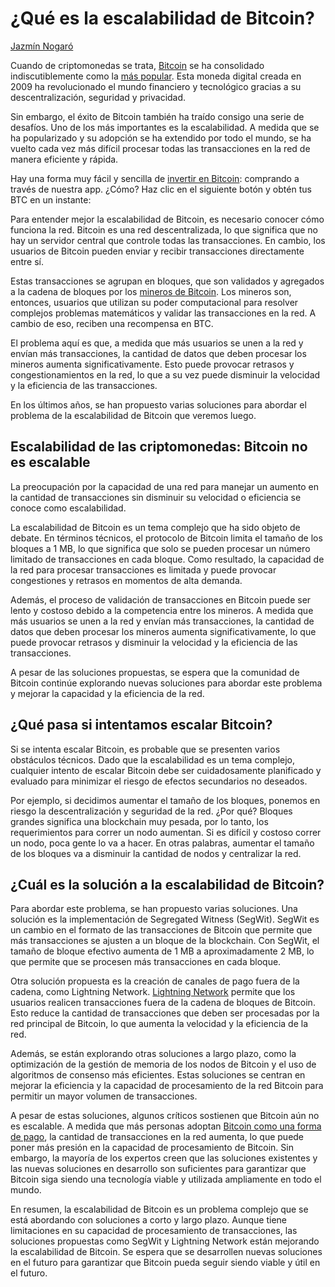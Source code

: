 # **¿Qué es la escalabilidad de Bitcoin?**

[Jazmín Nogaró](https://wiki.lemon.me/autor/jazminnogaro/)

Cuando de criptomonedas se trata,
[Bitcoin](https://wiki.lemon.me/bitcoin/como-funciona-bitcoin/) se ha
consolidado indiscutiblemente como la [más
popular](https://wiki.lemon.me/crypto-for-beginners/cuales-son-las-criptomonedas-mas-conocidas/).
Esta moneda digital creada en 2009 ha revolucionado el mundo financiero
y tecnológico gracias a su descentralización, seguridad y privacidad.

Sin embargo, el éxito de Bitcoin también ha traído consigo una serie de
desafíos. Uno de los más importantes es la escalabilidad. A medida que
se ha popularizado y su adopción se ha extendido por todo el mundo, se
ha vuelto cada vez más difícil procesar todas las transacciones en la
red de manera eficiente y rápida.

Hay una forma muy fácil y sencilla de [invertir en
Bitcoin](https://wiki.lemon.me/bitcoin/riesgos-de-invertir-en-bitcoin/):
comprando a través de nuestra app. ¿Cómo? Haz clic en el siguiente botón
y obtén tus BTC en un instante:

Para entender mejor la escalabilidad de Bitcoin, es necesario conocer
cómo funciona la red. Bitcoin es una red descentralizada, lo que
significa que no hay un servidor central que controle todas las
transacciones. En cambio, los usuarios de Bitcoin pueden enviar y
recibir transacciones directamente entre sí.

Estas transacciones se agrupan en bloques, que son validados y agregados
a la cadena de bloques por los [mineros de
Bitcoin](https://wiki.lemon.me/bitcoin/proceso-de-minado-de-bitcoin-en-que-consiste/).
Los mineros son, entonces, usuarios que utilizan su poder computacional
para resolver complejos problemas matemáticos y validar las
transacciones en la red. A cambio de eso, reciben una recompensa en BTC.

El problema aquí es que, a medida que más usuarios se unen a la red y
envían más transacciones, la cantidad de datos que deben procesar los
mineros aumenta significativamente. Esto puede provocar retrasos y
congestionamientos en la red, lo que a su vez puede disminuir la
velocidad y la eficiencia de las transacciones.

En los últimos años, se han propuesto varias soluciones para abordar el
problema de la escalabilidad de Bitcoin que veremos luego.

## Escalabilidad de las criptomonedas: Bitcoin no es escalable

La preocupación por la capacidad de una red para manejar un aumento en
la cantidad de transacciones sin disminuir su velocidad o eficiencia se
conoce como escalabilidad.

La escalabilidad de Bitcoin es un tema complejo que ha sido objeto de
debate. En términos técnicos, el protocolo de Bitcoin limita el tamaño
de los bloques a 1 MB, lo que significa que solo se pueden procesar un
número limitado de transacciones en cada bloque. Como resultado, la
capacidad de la red para procesar transacciones es limitada y puede
provocar congestiones y retrasos en momentos de alta demanda.

Además, el proceso de validación de transacciones en Bitcoin puede ser
lento y costoso debido a la competencia entre los mineros. A medida que
más usuarios se unen a la red y envían más transacciones, la cantidad de
datos que deben procesar los mineros aumenta significativamente, lo que
puede provocar retrasos y disminuir la velocidad y la eficiencia de las
transacciones.

A pesar de las soluciones propuestas, se espera que la comunidad de
Bitcoin continúe explorando nuevas soluciones para abordar este problema
y mejorar la capacidad y la eficiencia de la red.

## ¿Qué pasa si intentamos escalar Bitcoin?

Si se intenta escalar Bitcoin, es probable que se presenten varios
obstáculos técnicos. Dado que la escalabilidad es un tema complejo,
cualquier intento de escalar Bitcoin debe ser cuidadosamente planificado
y evaluado para minimizar el riesgo de efectos secundarios no deseados.

Por ejemplo, si decidimos aumentar el tamaño de los bloques, ponemos en
riesgo la descentralización y seguridad de la red. ¿Por qué? Bloques
grandes significa una blockchain muy pesada, por lo tanto, los
requerimientos para correr un nodo aumentan. Si es difícil y costoso
correr un nodo, poca gente lo va a hacer. En otras palabras, aumentar el
tamaño de los bloques va a disminuir la cantidad de nodos y centralizar
la red.

## ¿Cuál es la solución a la escalabilidad de Bitcoin?

Para abordar este problema, se han propuesto varias soluciones. Una
solución es la implementación de Segregated Witness (SegWit). SegWit es
un cambio en el formato de las transacciones de Bitcoin que permite que
más transacciones se ajusten a un bloque de la blockchain. Con SegWit,
el tamaño de bloque efectivo aumenta de 1 MB a aproximadamente 2 MB, lo
que permite que se procesen más transacciones en cada bloque.

Otra solución propuesta es la creación de canales de pago fuera de la
cadena, como Lightning Network. [Lightning
Network](https://wiki.lemon.me/bitcoin/que-es-lightning-network/)
permite que los usuarios realicen transacciones fuera de la cadena de
bloques de Bitcoin. Esto reduce la cantidad de transacciones que deben
ser procesadas por la red principal de Bitcoin, lo que aumenta la
velocidad y la eficiencia de la red.

Además, se están explorando otras soluciones a largo plazo, como la
optimización de la gestión de memoria de los nodos de Bitcoin y el uso
de algoritmos de consenso más eficientes. Estas soluciones se centran en
mejorar la eficiencia y la capacidad de procesamiento de la red Bitcoin
para permitir un mayor volumen de transacciones.

A pesar de estas soluciones, algunos críticos sostienen que Bitcoin aún
no es escalable. A medida que más personas adoptan [Bitcoin como una
forma de
pago](https://wiki.lemon.me/es-ar/bitcoin/ventajas-de-usar-bitcoin-como-metodo-de-pago/),
la cantidad de transacciones en la red aumenta, lo que puede poner más
presión en la capacidad de procesamiento de Bitcoin. Sin embargo, la
mayoría de los expertos creen que las soluciones existentes y las nuevas
soluciones en desarrollo son suficientes para garantizar que Bitcoin
siga siendo una tecnología viable y utilizada ampliamente en todo el
mundo.

En resumen, la escalabilidad de Bitcoin es un problema complejo que se
está abordando con soluciones a corto y largo plazo. Aunque tiene
limitaciones en su capacidad de procesamiento de transacciones, las
soluciones propuestas como SegWit y Lightning Network están mejorando la
escalabilidad de Bitcoin. Se espera que se desarrollen nuevas soluciones
en el futuro para garantizar que Bitcoin pueda seguir siendo viable y
útil en el futuro.
